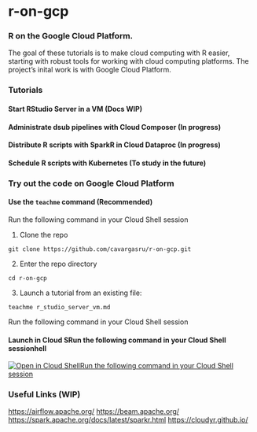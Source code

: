 # r-on-gcp
### R on the Google Cloud Platform.

The goal of these tutorials is to make cloud computing with R easier, starting with robust tools for working with cloud computing platforms. 
The project’s inital work is with Google Cloud Platform.

### Tutorials

#### Start RStudio Server in a VM (Docs WIP)

#### Administrate dsub pipelines with Cloud Composer (In progress)

#### Distribute R scripts with SparkR in Cloud Dataproc (In progress)

#### Schedule R scripts with Kubernetes (To study in the future)

### Try out the code on Google Cloud Platform
#### Use the ```teachme``` command (Recommended)
Run the following command in your Cloud Shell session
1. Clone the repo
```
git clone https://github.com/cavargasru/r-on-gcp.git
```
2. Enter the repo directory
```
cd r-on-gcp
```
3. Launch a tutorial from an existing file:
```
teachme r_studio_server_vm.md
```
Run the following command in your Cloud Shell session
#### Launch in Cloud SRun the following command in your Cloud Shell sessionhell
[![Open in Cloud ShellRun the following command in your Cloud Shell session](http://gstatic.com/cloudssh/images/open-btn.png)](https://console.cloud.google.com/cloudshell/open/?git_repo=https://github.com/cavargasru/r-on-gcp.git&tutorial=r_studio_server_vm.md)

### Useful Links (WIP)

https://airflow.apache.org/
https://beam.apache.org/
https://spark.apache.org/docs/latest/sparkr.html
https://cloudyr.github.io/


